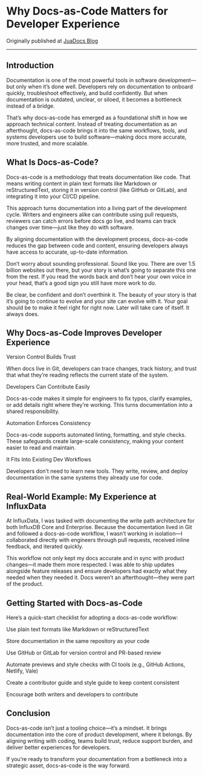 # Why Docs-as-Code Matters for Developer Experience

Originally published at [JuaDocs Blog](https://www.juadocs.com/blog/blog-post-title-one-fnsc5)

---

 ## Introduction


Documentation is one of the most powerful tools in software development—but only when it’s done well. Developers rely on documentation to onboard quickly, troubleshoot effectively, and build confidently. But when documentation is outdated, unclear, or siloed, it becomes a bottleneck instead of a bridge.

That’s why docs-as-code has emerged as a foundational shift in how we approach technical content. Instead of treating documentation as an afterthought, docs-as-code brings it into the same workflows, tools, and systems developers use to build software—making docs more accurate, more trusted, and more scalable.


## What Is Docs-as-Code?


Docs-as-code is a methodology that treats documentation like code. That means writing content in plain text formats like Markdown or reStructuredText, storing it in version control (like GitHub or GitLab), and integrating it into your CI/CD pipeline.

This approach turns documentation into a living part of the development cycle. Writers and engineers alike can contribute using pull requests, reviewers can catch errors before docs go live, and teams can track changes over time—just like they do with software.

By aligning documentation with the development process, docs-as-code reduces the gap between code and content, ensuring developers always have access to accurate, up-to-date information.

Don’t worry about sounding professional. Sound like you. There are over 1.5 billion websites out there, but your story is what’s going to separate this one from the rest. If you read the words back and don’t hear your own voice in your head, that’s a good sign you still have more work to do.

Be clear, be confident and don’t overthink it. The beauty of your story is that it’s going to continue to evolve and your site can evolve with it. Your goal should be to make it feel right for right now. Later will take care of itself. It always does.


## Why Docs-as-Code Improves Developer Experience

Version Control Builds Trust  

When docs live in Git, developers can trace changes, track history, and trust that what they’re reading reflects the current state of the system.

Developers Can Contribute Easily  

Docs-as-code makes it simple for engineers to fix typos, clarify examples, or add details right where they’re working. This turns documentation into a shared responsibility.

Automation Enforces Consistency  

Docs-as-code supports automated linting, formatting, and style checks. These safeguards create large-scale consistency, making your content easier to read and maintain.

It Fits Into Existing Dev Workflows  

Developers don’t need to learn new tools. They write, review, and deploy documentation in the same systems they already use for code.


## Real-World Example: My Experience at InfluxData

At InfluxData, I was tasked with documenting the write path architecture for both InfluxDB Core and Enterprise. Because the documentation lived in Git and followed a docs-as-code workflow, I wasn’t working in isolation—I collaborated directly with engineers through pull requests, received inline feedback, and iterated quickly.

This workflow not only kept my docs accurate and in sync with product changes—it made them more respected. I was able to ship updates alongside feature releases and ensure developers had exactly what they needed when they needed it. Docs weren’t an afterthought—they were part of the product.


## Getting Started with Docs-as-Code

Here’s a quick-start checklist for adopting a docs-as-code workflow:

Use plain text formats like Markdown or reStructuredText  

Store documentation in the same repository as your code  

Use GitHub or GitLab for version control and PR-based review  

Automate previews and style checks with CI tools (e.g., GitHub Actions, Netlify, Vale)  

Create a contributor guide and style guide to keep content consistent  

Encourage both writers and developers to contribute


## Conclusion

Docs-as-code isn’t just a tooling choice—it’s a mindset. It brings documentation into the core of product development, where it belongs. By aligning writing with coding, teams build trust, reduce support burden, and deliver better experiences for developers.

If you’re ready to transform your documentation from a bottleneck into a strategic asset, docs-as-code is the way forward.


